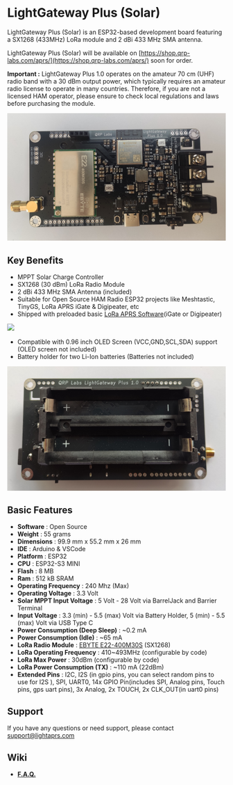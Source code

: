 # LightGateway Plus (Solar)

LightGateway Plus (Solar) is an ESP32-based development board featuring a SX1268 (433MHz) LoRa module and 2 dBi 433 MHz SMA antenna.

LightGateway Plus (Solar) will be available on [https://shop.qrp-labs.com/aprs/](https://shop.qrp-labs.com/aprs/) soon for order.

**Important :** LightGateway Plus 1.0 operates on the amateur 70 cm (UHF) radio band with a 30 dBm output power, which typically requires an amateur radio license to operate in many countries. Therefore, if you are not a licensed HAM operator, please ensure to check local regulations and laws before purchasing the module.

<img src="images/light_gateway_plus_v_1_0_front.jpg" width="600">

## Key Benefits

- MPPT Solar Charge Controller
- SX1268 (30 dBm) LoRa Radio Module
- 2 dBi 433 MHz SMA Antenna (included) 
- Suitable for Open Source HAM Radio ESP32 projects like Meshtastic, TinyGS, LoRa APRS iGate & Digipeater, etc
- Shipped with preloaded basic [LoRa APRS Software](https://github.com/lightaprs/LightLoRaAPRS/)(iGate or Digipeater)

<img src="images/light_gateway_plus_v_1_0_ym3kcn-4.jpg" width="600">

- Compatible with 0.96 inch OLED Screen (VCC,GND,SCL,SDA) support (OLED screen not included)
- Battery holder for two Li-Ion batteries (Batteries not included)

<img src="images/light_gateway_plus_v_1_0_back.jpg" width="600">

## Basic Features

- **Software** : Open Source
- **Weight** : 55 grams
- **Dimensions** : 99.9 mm x 55.2 mm x 26 mm
- **IDE** : Arduino & VSCode
- **Platform** : ESP32
- **CPU** : ESP32-S3 MINI
- **Flash** : 8 MB
- **Ram** : 512 kB SRAM
- **Operating Frequency** : 240 Mhz (Max)
- **Operating Voltage** : 3.3 Volt
- **Solar MPPT Input Voltage** : 5 Volt - 28 Volt via BarrelJack and Barrier Terminal
- **Input Voltage** : 3.3 (min) - 5.5 (max) Volt via Battery Holder, 5 (min) - 5.5 (max) Volt  via USB Type C 
- **Power Consumption (Deep Sleep)** : ~0.2 mA
- **Power Consumption (Idle)** : ~65 mA
- **LoRa Radio Module** : [EBYTE E22-400M30S](https://www.cdebyte.com/products/E22-400M30S) (SX1268)
- **LoRa Operating Frequency** : 410~493MHz (configurable by code)
- **LoRa Max Power** : 30dBm (configurable by code)
- **LoRa Power Consumption (TX)** : ~110 mA (22dBm)
- **Extended Pins** : I2C, I2S (in gpio pins, you can select random pins to use for I2S ), SPI, UART0, 14x GPIO Pin(includes SPI, Analog pins, Touch pins, gps uart pins), 3x Analog, 2x TOUCH, 2x CLK_OUT(in uart0 pins)

## Support

If you have any questions or need support, please contact support@lightaprs.com

## Wiki

* **[F.A.Q.](https://github.com/lightaprs/LightGatewayPlus-1.0/wiki/F.A.Q.)**
